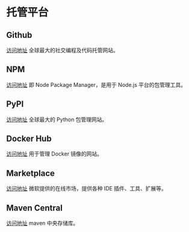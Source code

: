 # 托管平台

## Github

[访问地址](https://github.com/) 全球最大的社交编程及代码托管网站。

## NPM

[访问地址](https://www.npmjs.com/) 即 Node Package Manager，是用于 Node.js 平台的包管理工具。

## PyPI

[访问地址](https://pypi.org/) 全球最大的 Python 包管理网站。

## Docker Hub

[访问地址](https://hub.docker.com/) 用于管理 Docker 镜像的网站。

## Marketplace

[访问地址](https://marketplace.visualstudio.com/) 微软提供的在线市场，提供各种 IDE 插件、工具、扩展等。

## Maven Central

[访问地址](https://central.sonatype.com/) maven 中央存储库。
